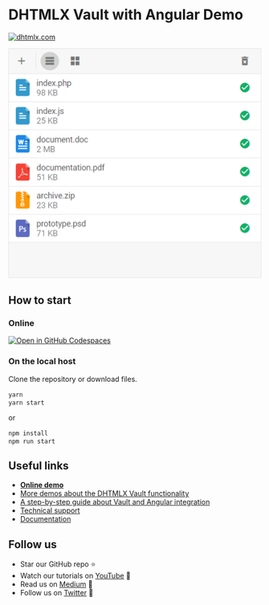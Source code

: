 # DHTMLX Vault with Angular Demo

[![dhtmlx.com](https://img.shields.io/badge/made%20by-DHTMLX-blue)](https://dhtmlx.com/)

<img src="https://raw.githubusercontent.com/DHTMLX/angular-vault-demo/master/vault.png" width="550">

## How to start

### Online

[![Open in GitHub Codespaces](https://github.com/codespaces/badge.svg)](https://codespaces.new/DHTMLX/angular-vault-demo) 

### On the local host 

Clone the repository or download files.

```
yarn
yarn start
```

or

```
npm install
npm run start
```

## Useful links

- **[Online demo](https://replit.com/@dhtmlx/dhtmlx-vault-with-angular)**
- [More demos about the DHTMLX Vault functionality](https://snippet.dhtmlx.com/26x2jra2?tag=vault)
- [A step-by-step guide about Vault and Angular integration](https://docs.dhtmlx.com/vault/angular_integration.html) 
- [Technical support ](https://forum.dhtmlx.com/c/vault)
- [Documentation](https://docs.dhtmlx.com/vault)

## Follow us

- Star our GitHub repo :star:
- Watch our tutorials on [YouTube](https://www.youtube.com/user/dhtmlx/videos) :eyes:
- Read us on [Medium](https://dhtmlx.medium.com) :newspaper:
- Follow us on [Twitter](https://twitter.com/dhtmlx) :feet:
